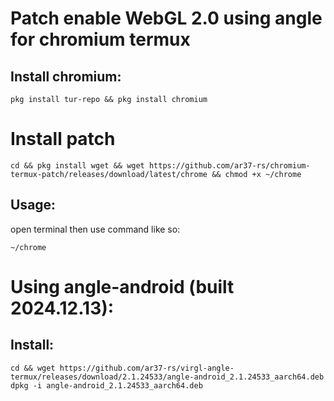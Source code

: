 # Patch enable WebGL 2.0 using angle for chromium termux 

## Install chromium:
```
pkg install tur-repo && pkg install chromium
```

# Install patch
```
cd && pkg install wget && wget https://github.com/ar37-rs/chromium-termux-patch/releases/download/latest/chrome && chmod +x ~/chrome
```
## Usage:
open terminal then use command like so:
```
~/chrome
```

# Using angle-android (built 2024.12.13):

## Install:
```
cd && wget https://github.com/ar37-rs/virgl-angle-termux/releases/download/2.1.24533/angle-android_2.1.24533_aarch64.deb
dpkg -i angle-android_2.1.24533_aarch64.deb
```



